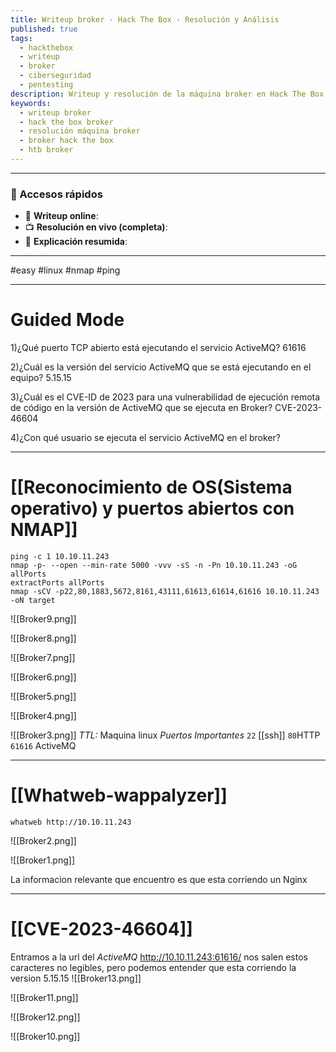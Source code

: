 ```yaml
---
title: Writeup broker - Hack The Box - Resolución y Análisis
published: true
tags:
  - hackthebox
  - writeup
  - broker
  - ciberseguridad
  - pentesting
description: Writeup y resolución de la máquina broker en Hack The Box.
keywords:
  - writeup broker
  - hack the box broker
  - resolución máquina broker
  - broker hack the box
  - htb broker
---
```

------
### 🔗 Accesos rápidos

- 📄 **Writeup online**: 
- 📺 **Resolución en vivo (completa)**: 
- 🧠 **Explicación resumida**: 

------------

#easy #linux #nmap #ping 

-----------
# Guided Mode

1)¿Qué puerto TCP abierto está ejecutando el servicio ActiveMQ?
	61616

2)¿Cuál es la versión del servicio ActiveMQ que se está ejecutando en el equipo?
	5.15.15

3)¿Cuál es el CVE-ID de 2023 para una vulnerabilidad de ejecución remota de código en la versión de ActiveMQ que se ejecuta en Broker?
	CVE-2023-46604

4)¿Con qué usuario se ejecuta el servicio ActiveMQ en el broker?
	




--------
# [[Reconocimiento de OS(Sistema operativo) y puertos abiertos con NMAP]]

```shell
ping -c 1 10.10.11.243
nmap -p- --open --min-rate 5000 -vvv -sS -n -Pn 10.10.11.243 -oG allPorts
extractPorts allPorts
nmap -sCV -p22,80,1883,5672,8161,43111,61613,61614,61616 10.10.11.243 -oN target
```

![[Broker9.png]]

![[Broker8.png]]

![[Broker7.png]]

![[Broker6.png]]

![[Broker5.png]]

![[Broker4.png]]

![[Broker3.png]]
*TTL:* Maquina linux
*Puertos Importantes*
	`22` [[ssh]]
	`80`HTTP
	`61616` ActiveMQ

-------
# [[Whatweb-wappalyzer]]

```shell
whatweb http://10.10.11.243
```

![[Broker2.png]]

![[Broker1.png]]

La informacion relevante que encuentro es que esta corriendo un Nginx

--------
# [[CVE-2023-46604]]

Entramos a la url del *ActiveMQ* http://10.10.11.243:61616/ nos salen estos caracteres no legibles, pero podemos entender que esta corriendo la version 5.15.15
![[Broker13.png]]


![[Broker11.png]]

![[Broker12.png]]

![[Broker10.png]]


